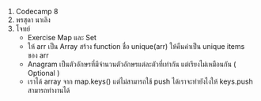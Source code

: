 1. Codecamp 8
2. พรสุดา  นาเลิง
3. โจทย์ 
    * Exercise Map และ Set
    - ให้ arr เป็น Array สร้าง function ชื่อ unique(arr) ให้คืนค่าเป็น unique items ของ arr
    - Anagram เป็นตัวอักษรที่มีจำนวนตัวอักษรแต่ละตัวที่เท่ากัน แต่เรียงไม่เหมือนกัน ( Optional )
    - เราได้ array จาก map.keys() แต่ไม่สามารถใช้ push ได้เราจะทำยังไงให้ keys.push สามารถทำงานได้
